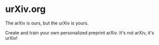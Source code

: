# urXiv.org
The arXiv is ours, but the urXiv is yours. 

Create and train your own personalized preprint arXiv. It's not arXiv, it's urXiv!

